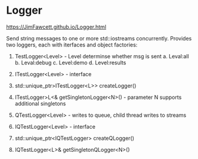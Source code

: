 # Logger

https://JimFawcett.github.io/Logger.html

Send string messages to one or more std::iostreams concurrently.
Provides two loggers, each with iterfaces and object factories:
1. TestLogger&lt;Level&gt; - Level determinse whether msg is sent
    a. Leval:all
    b. Leval:debug
    c. Level:demo
    d. Level:results
  
2. ITestLogger&lt;Level&gt; - interface

3. std::unique_ptr&gt;ITestLogger&lt;L&gt;&gt; createLogger()

4. ITestLogger&gt;L&lt;&amp; getSingletonLogger&lt;N&gt;() - parameter N supports additional singletons
  
5. QTestLogger&lt;Level&gt; - writes to queue, child thread writes to streams

6. IQTestLogger&lt;Level&gt; - interface

7. std::unique_ptr&lt;IQTestLogger&gt; createQLogger()

8. IQTestLogger&lt;L&gt;&amp; getSingletonQLogger&lt;N&gt;()
  
